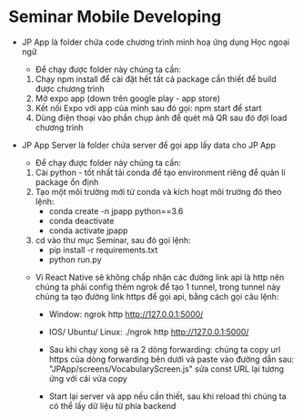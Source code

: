 # Seminar Mobile Developing

- JP App là folder chứa code chương trình minh hoạ ứng dụng Học ngoại ngữ
    * Để chạy được folder này chúng ta cần:
    1. Chạy npm install để cài đặt hết tất cả package cần thiết để build được chương trình
    2. Mở expo app (down trên google play - app store) 
    3. Kết nối Expo với app của mình sau đó gọi: npm start để start 
    4. Dùng điện thoại vào phần chụp ảnh để quét mã QR sau đó đợi load chương trình
- JP App Server là folder chứa server để gọi app lấy data cho JP App 
    * Để chạy được folder này chúng ta cần:
    1. Cài python - tốt nhất tải conda để tạo environment riêng để quản lí package ổn định
    2. Tạo một môi trường mới từ conda và kích hoạt môi trường đó theo lệnh:
        - conda create -n jpapp python==3.6 
        - conda deactivate
        - conda activate jpapp 
    3. cd vào thư mục Seminar, sau đó gọi lệnh: 
        - pip install -r requirements.txt
        - python run.py

    * Vì React Native sẽ không chấp nhận các đường link api là http nên chúng ta phải config thêm ngrok để tạo 1 tunnel, trong tunnel này chúng ta tạo đường link https để gọi api, bằng cách gọi câu lệnh: 

        - Window: ngrok http http://127.0.0.1:5000/
        - IOS/ Ubuntu/ Linux:  ./ngrok http http://127.0.0.1:5000/

        - Sau khi chạy xong sẽ ra 2 dòng forwarding: chúng ta copy url https của dòng forwarding bên dưới và paste vào đường dẫn sau: 
        "JPApp/screens/VocabularyScreen.js" sửa const URL lại tương ứng với cái vừa copy

        - Start lại server và app nếu cần thiết, sau khi reload thì chúng ta có thể lấy dữ liệu từ phía backend 

